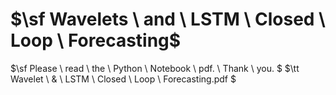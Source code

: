 # $\sf Wavelets \ and \ LSTM \ Closed \ Loop \ Forecasting$
$\sf Please \ read \ the \ Python \ Notebook \ pdf. \ Thank \ you. $
$\tt Wavelet \ \& \ LSTM \ Closed \ Loop \ Forecasting.pdf $
